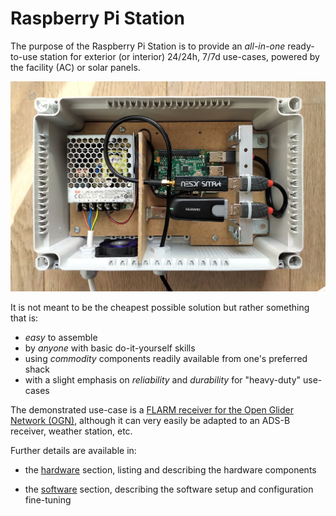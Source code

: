 Raspberry Pi Station
====================

The purpose of the Raspberry Pi Station is to provide an _all-in-one_ ready-to-use station for
exterior (or interior) 24/24h, 7/7d use-cases, powered by the facility (AC) or solar panels.

   ![Raspberry Pi Station Overview](./OVERVIEW.jpg)

It is not meant to be the cheapest possible solution but rather something that is:
- _easy_ to assemble
- by _anyone_ with basic do-it-yourself skills
- using _commodity_ components readily available from one's preferred shack
- with a slight emphasis on _reliability_ and _durability_ for "heavy-duty" use-cases

The demonstrated use-case is a [FLARM receiver for the Open Glider Network (OGN)][ogn], although it
can very easily be adapted to an ADS-B receiver, weather station, etc.

[ogn]: https://www.glidernet.org/

Further details are available in:

* the [hardware](./hardware) section, listing and describing the hardware components

* the [software](./software) section, describing the software setup and configuration fine-tuning
